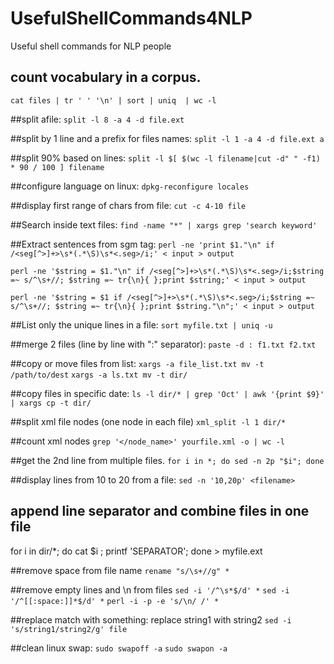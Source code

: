 # UsefulShellCommands4NLP
Useful shell commands for NLP people 


## count vocabulary in a corpus.
```cat files | tr ' ' '\n' | sort | uniq  | wc -l```

##split afile:
```split -l 8 -a 4 -d file.ext```

##split by 1 line and a prefix for files names: 
```split -l 1 -a 4 -d file.ext a```

##split 90% based on lines:
```split -l $[ $(wc -l filename|cut -d" " -f1) * 90 / 100 ] filename``` 

##configure language on linux:
```dpkg-reconfigure locales```


##display first range of chars from file:
```cut -c 4-10 file```

##Search inside text files:
```find -name "*" | xargs grep 'search keyword'```


##Extract sentences from sgm tag:
```perl -ne 'print $1."\n" if /<seg[^>]+>\s*(.*\S)\s*<.seg>/i;' < input > output```

```perl -ne '$string = $1."\n" if /<seg[^>]+>\s*(.*\S)\s*<.seg>/i;$string =~ s/^\s+//; $string =~ tr{\n}{ };print $string;' < input > output```

```perl -ne '$string = $1 if /<seg[^>]+>\s*(.*\S)\s*<.seg>/i;$string =~ s/^\s+//; $string =~ tr{\n}{ };print $string."\n";' < input > output```


##List only the unique lines in a file:
```sort myfile.txt | uniq -u```

##merge 2 files (line by line with ":" separator):
```paste -d : f1.txt f2.txt```

##copy or move files from list:
```xargs -a file_list.txt mv -t /path/to/dest```
```xargs -a ls.txt mv -t dir/```

##copy files in specific date: 
```ls -l dir/* | grep 'Oct' | awk '{print $9}' | xargs cp -t dir/```


##split xml file nodes (one node in each file)
```xml_split -l 1 dir/*```


##count xml nodes 
```grep '</node_name>' yourfile.xml -o | wc -l```

##get the 2nd line from multiple files. 
```for i in *; do sed -n 2p "$i"; done```


##display lines from 10 to 20 from a file: 
```sed -n '10,20p' <filename>```


## append line separator and combine files in one file 
for i in dir/*; do cat $i ; printf 'SEPARATOR'; done > myfile.ext


##remove space from file name
```rename "s/\s+//g" *```


##remove empty lines and \n from files 
```sed -i '/^\s*$/d' *```
```sed -i '/^[[:space:]]*$/d' *```
```perl -i -p -e 's/\n/ /' *```


##replace match with something: replace string1 with string2 
```sed -i 's/string1/string2/g' file```


##clean linux swap:
```sudo swapoff -a```
```sudo swapon -a```